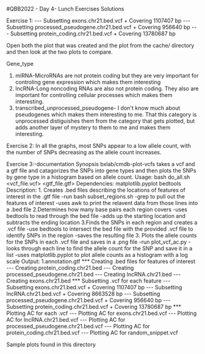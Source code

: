 #QBB2022 - Day 4- Lunch Exercises Solutions

Exercise 1:
--- Subsetting exons.chr21.bed.vcf
    + Covering 1107407 bp
--- Subsetting processed_pseudogene.chr21.bed.vcf
    + Covering 956640 bp
--- Subsetting protein_coding.chr21.bed.vcf
    + Covering 13780687 bp

Open both the plot that was created and the plot from the cache/ directory and then look at the two plots to compare.

Gene_type
1. miRNA-MicroRNAs are not protein coding but they are very important for controling gene expression which makes them interesting
2. lncRNA-Long noncoding RNAs are also not protein coding. They also are important for controlling cellular processes which makes them interesting.
3. transcribed_unprocessed_pseudogene- I don't know much about pseudogenes which makes them interesting to me. That this category is unprocessed distiguishes them from the category that gets plotted, but adds another layer of mystery to them to me and makes them interesting.

Exercise 2:
In all the graphs, most SNPs appear to a low allele count, with the number of SNPs decreasing as the allele count increases.

Exercise 3:-documentation
Synopsis
	bxlab/cmdb-plot-vcfs takes a vcf and a gtf file and catagorizes the SNPs into gene types and then plots the SNPs by gene type in a histogram based on allele count.
Usage:
	bash do_all.sh <vcf_file.vcf> <gtf_file.gtf>
Dependencies:
	matplotlib.pyplot bedtools
Description:
	1. Creates .bed files describing the locations of features of interest in the .gtf file
		-run bash subset_regions.sh
		-grep to pull out the features of interest
		-uses awk to print the relavent data from those lines into a .bed file
	2.Determines how many base pairs each region covers
		 -uses bedtools to read through the bed file
		 -adds up the starting location and subtracts the ending location
	3.Finds the SNPs in each region and creates a .vcf file
		-use bedtools to intersect the bed file with the provided .vcf file to identify SNPs in the region
		-saves the resulting file
	3. Plots the allele counts for the SNPs in each .vcf file and saves in a .png file
		-run plot_vcf_ac.py
		-looks through each line to find the allele count for the SNP and save it in a list
		-uses matplotlib.pyplot to plot allele counts as a histogram with a log scale
Output:
1.annotation.gtf
*** Creating .bed files for features of interest
--- Creating protein_coding.chr21.bed
--- Creating processed_pseudogene.chr21.bed
--- Creating lncRNA.chr21.bed
--- Creating exons.chr21.bed
*** Subsetting .vcf for each feature
--- Subsetting exons.chr21.bed.vcf
    + Covering 1107407 bp
--- Subsetting lncRNA.chr21.bed.vcf
    + Covering 8663528 bp
--- Subsetting processed_pseudogene.chr21.bed.vcf
    + Covering 956640 bp
--- Subsetting protein_coding.chr21.bed.vcf
    + Covering 13780687 bp
*** Plotting AC for each .vcf
--- Plotting AC for exons.chr21.bed.vcf
--- Plotting AC for lncRNA.chr21.bed.vcf
--- Plotting AC for processed_pseudogene.chr21.bed.vcf
--- Plotting AC for protein_coding.chr21.bed.vcf
--- Plotting AC for random_snippet.vcf

Sample plots found in this directory